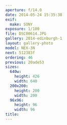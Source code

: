 ```yaml
---
aperture: f/14.0
date: 2014-05-24 15:35:38
exif:
  make: SONY
exposure: 1/100
file: DSC00614.JPG
gallery: 2014-edinburgh-1
layout: gallery-photo
model: NEX-3N
next: 512383f
ordering: 46
previous: 20ade53
sizes:
  640w:
    height: 426
    width: 640
  200x200:
    height: 200
    width: 200
  96x96:
    height: 96
    width: 96
title: 
---
```


